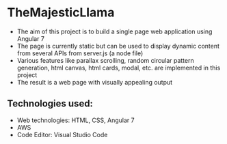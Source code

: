 # TheMajesticLlama
- The aim of this project is to build a single page web application using Angular 7
- The page is currently static but can be used to display dynamic content from several APIs from server.js (a node file)
- Various features like parallax scrolling, random circular pattern generation, html canvas, html cards, modal, etc. are implemented in this project
- The result is a web page with visually appealing output

Technologies used:
  -
  - Web technologies: HTML, CSS, Angular 7
  - AWS
  - Code Editor: Visual Studio Code

